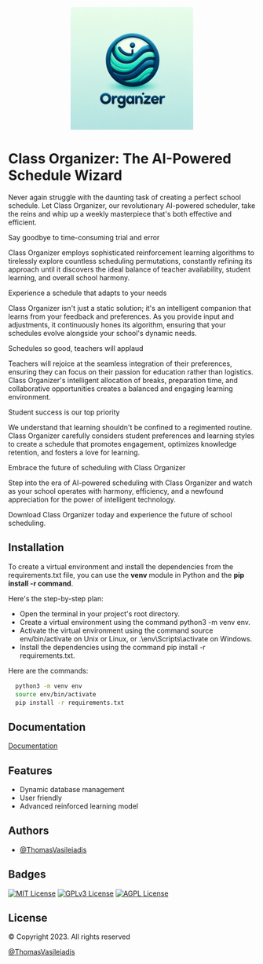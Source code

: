 
<p align="center">
  <img src="https://github.com/ThomasVasileiadis/ClassOrganizer/blob/main/classproject/classapp/static/classorganizerlogo.png" width="250" height="250">
</p>


# Class Organizer: The AI-Powered Schedule Wizard

Never again struggle with the daunting task of creating a perfect school schedule. Let Class Organizer, our revolutionary AI-powered scheduler, take the reins and whip up a weekly masterpiece that's both effective and efficient.

Say goodbye to time-consuming trial and error

Class Organizer employs sophisticated reinforcement learning algorithms to tirelessly explore countless scheduling permutations, constantly refining its approach until it discovers the ideal balance of teacher availability, student learning, and overall school harmony.

Experience a schedule that adapts to your needs

Class Organizer isn't just a static solution; it's an intelligent companion that learns from your feedback and preferences. As you provide input and adjustments, it continuously hones its algorithm, ensuring that your schedules evolve alongside your school's dynamic needs.

Schedules so good, teachers will applaud

Teachers will rejoice at the seamless integration of their preferences, ensuring they can focus on their passion for education rather than logistics. Class Organizer's intelligent allocation of breaks, preparation time, and collaborative opportunities creates a balanced and engaging learning environment.

Student success is our top priority

We understand that learning shouldn't be confined to a regimented routine. Class Organizer carefully considers student preferences and learning styles to create a schedule that promotes engagement, optimizes knowledge retention, and fosters a love for learning.

Embrace the future of scheduling with Class Organizer

Step into the era of AI-powered scheduling with Class Organizer and watch as your school operates with harmony, efficiency, and a newfound appreciation for the power of intelligent technology.

Download Class Organizer today and experience the future of school scheduling.


## Installation

To create a virtual environment and install the dependencies from the requirements.txt file, you can use the **venv** module in Python and the **pip install -r command**.

Here's the step-by-step plan:

- Open the terminal in your project's root directory.
- Create a virtual environment using the command python3 -m venv env.
- Activate the virtual environment using the command source env/bin/activate on Unix or Linux, or .\env\Scripts\activate on Windows.
- Install the dependencies using the command pip install -r requirements.txt.

Here are the commands:

```bash
  python3 -m venv env
  source env/bin/activate
  pip install -r requirements.txt
```
    
## Documentation

[Documentation](https://linktodocumentation)


## Features

- Dynamic database management
- User friendly
- Advanced reinforced learning model



## Authors

- [@ThomasVasileiadis](https://github.com/ThomasVasileiadis)


## Badges

[![MIT License](https://img.shields.io/badge/License-MIT-green.svg)](https://choosealicense.com/licenses/mit/)
[![GPLv3 License](https://img.shields.io/badge/License-GPL%20v3-yellow.svg)](https://opensource.org/licenses/)
[![AGPL License](https://img.shields.io/badge/license-AGPL-blue.svg)](http://www.gnu.org/licenses/agpl-3.0)



## License

© Copyright 2023. All rights reserved 

[@ThomasVasileiadis](https://github.com/ThomasVasileiadis)


